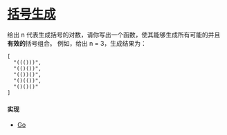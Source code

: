 # [括号生成](https://leetcode-cn.com/problems/generate-parentheses/description/)

给出 n 代表生成括号的对数，请你写出一个函数，使其能够生成所有可能的并且**有效的**括号组合。
例如，给出 n = 3，生成结果为：

```
[
  "((()))",
  "(()())",
  "(())()",
  "()(())",
  "()()()"
]
```

#### 实现
- [Go](https://github.com/pojozhang/playground/blob/master/solutions/go/src/playground/algorithm/generate_parentheses.go)
